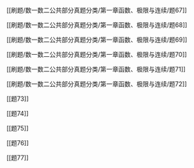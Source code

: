 

[[刷题/数一数二公共部分真题分类/第一章函数、极限与连续/题67]]

[[刷题/数一数二公共部分真题分类/第一章函数、极限与连续/题68]]

[[刷题/数一数二公共部分真题分类/第一章函数、极限与连续/题69]]

[[刷题/数一数二公共部分真题分类/第一章函数、极限与连续/题70]]

[[刷题/数一数二公共部分真题分类/第一章函数、极限与连续/题71]]

[[刷题/数一数二公共部分真题分类/第一章函数、极限与连续/题72]]

[[题73]]

[[题74]]

[[题75]]

[[题76]]

[[题77]]